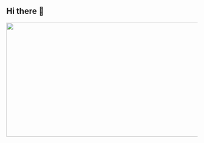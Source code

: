 ## Hi there 👋


<a href="https://github.com/devxb/gitanimals">
<img
  src="https://render.gitanimals.org/farms/comgog"
  width="600"
  height="300"
/>
</a>

